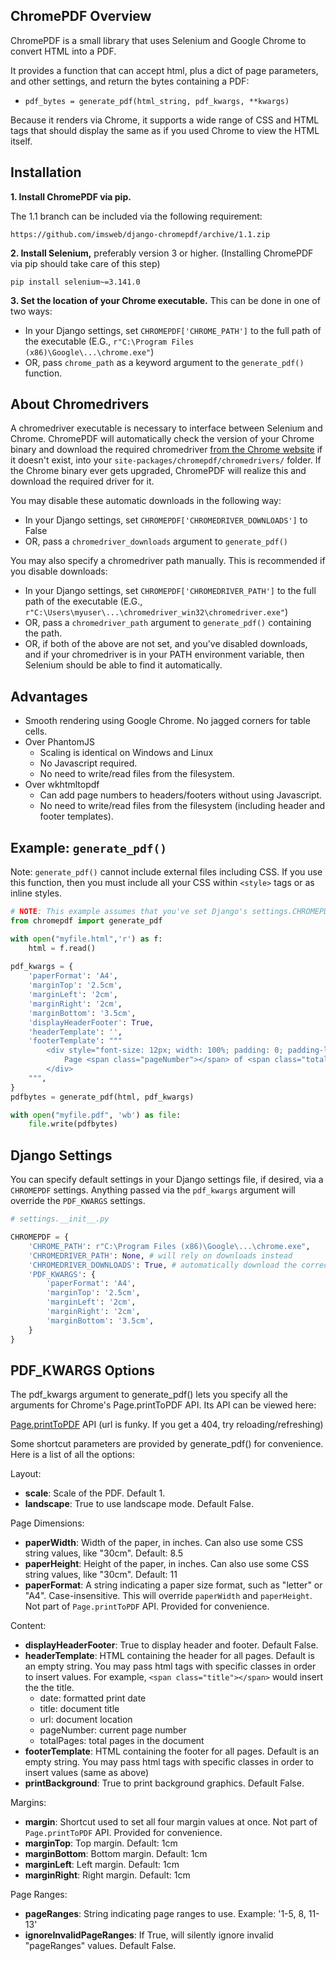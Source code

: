 ## ChromePDF Overview

ChromePDF is a small library that uses Selenium and Google Chrome to convert HTML into a PDF. 

It provides a function that can accept html, plus a dict of page parameters, and other settings, and return the bytes containing a PDF:
* `pdf_bytes = generate_pdf(html_string, pdf_kwargs, **kwargs)`

Because it renders via Chrome, it supports a wide range of CSS and HTML tags that should display the same as if you used Chrome to view the HTML itself.

## Installation

**1. Install ChromePDF via pip.**

The 1.1 branch can be included via the following requirement:
```
https://github.com/imsweb/django-chromepdf/archive/1.1.zip
```

**2. Install Selenium,** preferably version 3 or higher. (Installing ChromePDF via pip should take care of this step)
```
pip install selenium~=3.141.0
```

**3. Set the location of your Chrome executable.** This can be done in one of two ways:

* In your Django settings, set `CHROMEPDF['CHROME_PATH']` to the full path of the executable (E.G., `r"C:\Program Files (x86)\Google\...\chrome.exe"`)
* OR, pass `chrome_path` as a keyword argument to the `generate_pdf()` function.

## About Chromedrivers

A chromedriver executable is necessary to interface between Selenium and Chrome. ChromePDF will automatically check the version of your Chrome binary and download the required chromedriver [from the Chrome website](https://chromedriver.chromium.org/downloads) if it doesn't exist, into your `site-packages/chromepdf/chromedrivers/` folder. If the Chrome binary ever gets upgraded, ChromePDF will realize this and download the required driver for it.

You may disable these automatic downloads in the following way:
* In your Django settings, set `CHROMEPDF['CHROMEDRIVER_DOWNLOADS']` to False
* OR, pass a `chromedriver_downloads` argument to `generate_pdf()`

You may also specify a chromedriver path manually. This is recommended if you disable downloads:
* In your Django settings, set `CHROMEPDF['CHROMEDRIVER_PATH']` to the full path of the executable (E.G., `r"C:\Users\myuser\...\chromedriver_win32\chromedriver.exe"`)
* OR, pass a `chromedriver_path` argument to `generate_pdf()` containing the path.
* OR, if both of the above are not set, and you've disabled downloads, and if your chromedriver is in your PATH environment variable, then Selenium should be able to find it automatically.

## Advantages
* Smooth rendering using Google Chrome. No jagged corners for table cells.
* Over PhantomJS
  * Scaling is identical on Windows and Linux
  * No Javascript required.
  * No need to write/read files from the filesystem.
* Over wkhtmltopdf
  * Can add page numbers to headers/footers without using Javascript.
  * No need to write/read files from the filesystem (including header and footer templates).

## Example: `generate_pdf()`
Note: `generate_pdf()` cannot include external files including CSS. If you use this function, then you must include all your CSS within `<style>` tags or as inline styles.

```python
# NOTE: This example assumes that you've set Django's settings.CHROMEPDF['CHROME_PATH'] = '(path to your Chrome instance)'
from chromepdf import generate_pdf 

with open("myfile.html",'r') as f:
    html = f.read()
             
pdf_kwargs = {
    'paperFormat': 'A4',
    'marginTop': '2.5cm',
    'marginLeft': '2cm',
    'marginRight': '2cm',
    'marginBottom': '3.5cm',
    'displayHeaderFooter': True,
    'headerTemplate': '',
    'footerTemplate': """
        <div style="font-size: 12px; width: 100%; padding: 0; padding-left: 2cm; padding-bottom: 1cm; margin: 0; ">
            Page <span class="pageNumber"></span> of <span class="totalPages"></span>
        </div>
    """,
}
pdfbytes = generate_pdf(html, pdf_kwargs)

with open("myfile.pdf", 'wb') as file:
    file.write(pdfbytes)
```

## Django Settings

You can specify default settings in your Django settings file, if desired, via a `CHROMEPDF` settings. Anything passed via the `pdf_kwargs` argument will override the `PDF_KWARGS` settings.
```python
# settings.__init__.py

CHROMEPDF = {
    'CHROME_PATH': r"C:\Program Files (x86)\Google\...\chrome.exe",
    'CHROMEDRIVER_PATH': None, # will rely on downloads instead
    'CHROMEDRIVER_DOWNLOADS': True, # automatically download the correct chromedriver for the chrome path
    'PDF_KWARGS': {
        'paperFormat': 'A4',
        'marginTop': '2.5cm',
        'marginLeft': '2cm',
        'marginRight': '2cm',
        'marginBottom': '3.5cm',
    }
}
```


## PDF_KWARGS Options

The pdf_kwargs argument to generate_pdf() lets you specify all the arguments for Chrome's Page.printToPDF API. Its API can be viewed here:

[Page.printToPDF](https://chromedevtools.github.io/devtools-protocol/1-3/Page/#method-printToPDF) API (url is funky. If you get a 404, try reloading/refreshing)

Some shortcut parameters are provided by generate_pdf() for convenience. Here is a list of all the options:

Layout:
*  **scale**: Scale of the PDF. Default 1.
*  **landscape**: True to use landscape mode. Default False.

Page Dimensions:
*  **paperWidth**: Width of the paper, in inches. Can also use some CSS string values, like "30cm". Default: 8.5
*  **paperHeight**: Height of the paper, in inches. Can also use some CSS string values, like "30cm". Default: 11
*  **paperFormat**: A string indicating a paper size format, such as "letter" or "A4". Case-insensitive. This will override `paperWidth` and `paperHeight`. Not part of `Page.printToPDF` API.  Provided for convenience.

Content:
*  **displayHeaderFooter**: True to display header and footer. Default False.
*  **headerTemplate**: HTML containing the header for all pages. Default is an empty string. You may pass html tags with specific classes in order to insert values. For example, `<span class="title"></span>` would insert the the title.
   * date: formatted print date 
   * title: document title 
   * url: document location 
   * pageNumber: current page number 
   * totalPages: total pages in the document 
* **footerTemplate**: HTML containing the footer for all pages. Default is an empty string. You may pass html tags with specific classes in order to insert values (same as above)
* **printBackground**: True to print background graphics. Default False.

Margins:
*  **margin**: Shortcut used to set all four margin values at once. Not part of `Page.printToPDF` API.  Provided for convenience.
*  **marginTop**: Top margin. Default: 1cm
*  **marginBottom**: Bottom margin. Default: 1cm
*  **marginLeft**: Left margin. Default: 1cm
*  **marginRight**: Right margin. Default: 1cm

Page Ranges:
*  **pageRanges**: String indicating page ranges to use. Example: '1-5, 8, 11-13'
*  **ignoreInvalidPageRanges**: If True, will silently ignore invalid "pageRanges" values. Default False.

